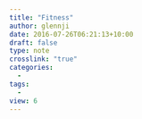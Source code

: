 ```yaml
---
title: "Fitness"
author: glennji
date: 2016-07-26T06:21:13+10:00
draft: false
type: note
crosslink: "true"
categories:
  - 
tags:
  - 
view: 6
---
```

